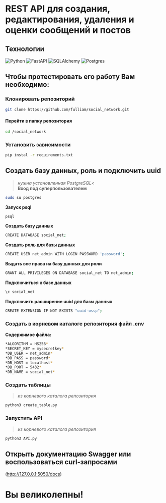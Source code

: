 # REST API для создания, редактирования, удаления и оценки сообщений и постов  
## Технологии
![Python](https://img.shields.io/badge/python_3.11-3670A0?style=for-the-badge&logo=python&logoColor=white)
![FastAPI](https://img.shields.io/badge/FastAPI-005571?style=for-the-badge&logo=fastapi)
![SQLAlchemy](https://img.shields.io/badge/SQLAlchemy-005571?style=for-the-badge)
![Postgres](https://img.shields.io/badge/postgres-%23316192.svg?style=for-the-badge&logo=postgresql&logoColor=white)
## Чтобы протестировать его работу Вам необходимо:  
### Клонировать репозиторий  
```bash
git clone https://github.com/fulliam/social_network.git
```
#### Перейти в папку репозитория  
```bash
cd /social_network
```
### Установить зависимости  
```bash
pip instal -r requirements.txt
```
## Создать базу данных, роль и подключить uuid   
>*нужна установленная PostgreSQL*<  
**Вход под суперпользователем**  
```bash
sudo su postgres
```
**Запуск psql**  
```bash
psql
```
**Создать базу данных**  
```bash
CREATE DATABASE social_net;
```
**Создать роль для базы данных**  
```bash
CREATE USER net_admin WITH LOGIN PASSWORD 'password';
```
**Выдать все права на базу данных для роли**  
```bash
GRANT ALL PRIVILEGES ON DATABASE social_net TO net_admin;
```
**Подключиться к базе данных**  
```bash
\c social_net
```
**Подключить расширение uuid для базы данных**  
```bash
CREATE EXTENSION IF NOT EXISTS "uuid-ossp";
```
### Создать в корневом каталоге репозитория файл .env  
**Содержимое файла:**  
```bash
*ALGORITHM = HS256*  
*SECRET_KEY = mysecretkey*  
*DB_USER = net_admin*  
*DB_PASS = password*  
*DB_HOST = localhost*  
*DB_PORT = 5432*  
*DB_NAME = social_net*  
```
### Создать таблицы  
>*из корневого каталога репозитория*  
```bash
python3 create_table.py
```
### Запустить API  
>*из корневого каталога репозитория*  
```bash
python3 API.py
```
## Открыть документацию Swagger или воспользоваться curl-запросами  
(http://127.0.0.1:5050/docs)  
# Вы великолепны!